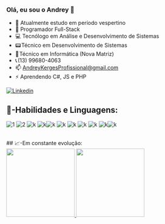 ### Olá, eu sou o Andrey 👋

- 🔭 Atualmente estudo em período vespertino
- 🌱 Programador Full-Stack
- 💻 Tecnólogo em Análise e Desenvolvimento de Sistemas
- 📟 Técnico em Desenvolvimento de Sistemas
- 📡 Técnico em Informática (Nova Matriz)
- 📞 (13) 99680-4063
- 📫 AndreyKergesProfissional@gmail.com
- ⚡ Aprendendo C#, JS e PHP





[![Linkedin](https://img.shields.io/badge/LinkedIn-0077B5?style=for-the-badge&logo=linkedin&logoColor=white)](https://www.linkedin.com/in/Andrey-Kerges-67a5b0266/)




## 🔌-Habilidades e Linguagens:




![1](https://img.shields.io/badge/C%23-239120?style=for-the-badge&logo=c-sharp&logoColor=white)
![2](https://img.shields.io/badge/Python-3776AB?style=for-the-badge&logo=python&logoColor=white)
![k](https://img.shields.io/badge/PHP-777BB4?style=for-the-badge&logo=php&logoColor=white)
![k](https://img.shields.io/badge/HTML-239120?style=for-the-badge&logo=html5&logoColor=white)![k](https://img.shields.io/badge/CSS-239120?&style=for-the-badge&logo=css3&logoColor=white)
![k](https://img.shields.io/badge/JavaScript-323330?style=for-the-badge&logo=javascript&logoColor=F7DF1E)
![k](https://img.shields.io/badge/HTML5-E34F26?style=for-the-badge&logo=html5&logoColor=white)
![k](https://img.shields.io/badge/Shell_Script-121011?style=for-the-badge&logo=gnu-bash&logoColor=white)
![k](https://img.shields.io/badge/Bootstrap-563D7C?style=for-the-badge&logo=bootstrap&logoColor=white)
![k](https://img.shields.io/badge/MySQL-00000F?style=for-the-badge&logo=mysql&logoColor=white)![k](https://img.shields.io/badge/Microsoft_Azure-0089D6?style=for-the-badge&logo=microsoft-azure&logoColor=white) 

<br>
## 📈-Em constante evolução:


<div>
<a href="https://github.com/AndreyKerges">
<img height="180em" src="https://github-readme-stats.vercel.app/api/top-langs/?username=AndreyKerges&layout=compact&langs_count=7&theme=dracula"/>
<img height="180em" src="https://github-readme-stats.vercel.app/api?username=AndreyKerges&show_icons=true&theme=dracula&include_all_commits=true&count_private=true"/>
</div>
